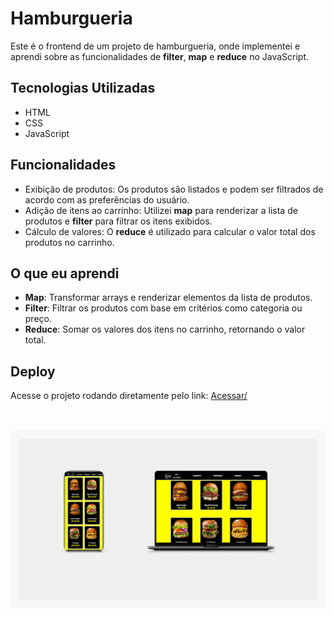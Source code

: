 <h1>Hamburgueria</h1>

<p>Este é o frontend de um projeto de hamburgueria, onde implementei e aprendi sobre as funcionalidades de <strong>filter</strong>, <strong>map</strong> e <strong>reduce</strong> no JavaScript.</p>
<h2>Tecnologias Utilizadas</h2>
<ul>
  <li>HTML</li>
  <li>CSS</li>
  <li>JavaScript</li>
</ul>
<h2>Funcionalidades</h2>
<ul>
  <li>Exibição de produtos: Os produtos são listados e podem ser filtrados de acordo com as preferências do usuário.</li>
  <li>Adição de itens ao carrinho: Utilizei <strong>map</strong> para renderizar a lista de produtos e <strong>filter</strong> para filtrar os itens exibidos.</li>
  <li>Cálculo de valores: O <strong>reduce</strong> é utilizado para calcular o valor total dos produtos no carrinho.</li>
</ul>
<h2>O que eu aprendi</h2>
<ul>
  <li><strong>Map</strong>: Transformar arrays e renderizar elementos da lista de produtos.</li>
  <li><strong>Filter</strong>: Filtrar os produtos com base em critérios como categoria ou preço.</li>
  <li><strong>Reduce</strong>: Somar os valores dos itens no carrinho, retornando o valor total.</li>
</ul>
<h2>Deploy</h2>
<p>Acesse o projeto rodando diretamente pelo link: <a href="https://pablomartinsti.github.io/hamburgueria">Acessar/</a></p>
 <br>
  <br>
<img src ="https://github.com/pablomartinsti/hamburgueria/blob/main/assets/project%20result.png">
